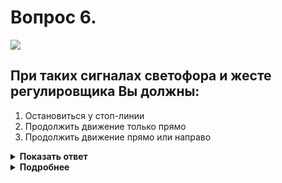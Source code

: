 # Вопрос 6.

![](https://s.drom.ru/i24228/pdd/tickets/2016/1543885388.jpg)

## При таких сигналах светофора и жесте регулировщика Вы должны:

1. Остановиться у стоп-линии
2. Продолжить движение только прямо
3. Продолжить движение прямо или направо

<details>
<summary><b>Показать ответ</b></summary>
Правильный ответ: 1
</details>
<details>
<summary><b>Подробнее</b></summary>
Перекрёсток регулируемый. Согласно «принципу приоритетности регулирования дорожного движения» сигналы светофора «не работают». Руководствуемся только сигналами регулировщика, поднятая вверх рука которого запрещает движение всех транспортных средств и пешеходов. При этом водители при наличии стоп-линии должны остановиться перед ней. Исключением являются транспортные средства, которые при поднятии регулировщиком руки вверх не могут остановиться, не прибегая к экстренному торможению.
(Пункты 6.10, 6.13, 6.14 ПДД)
</details>